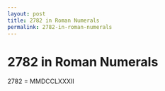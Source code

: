 ```yaml
---
layout: post
title: 2782 in Roman Numerals
permalink: 2782-in-roman-numerals
---
```


# 2782 in Roman Numerals

2782 = MMDCCLXXXII
